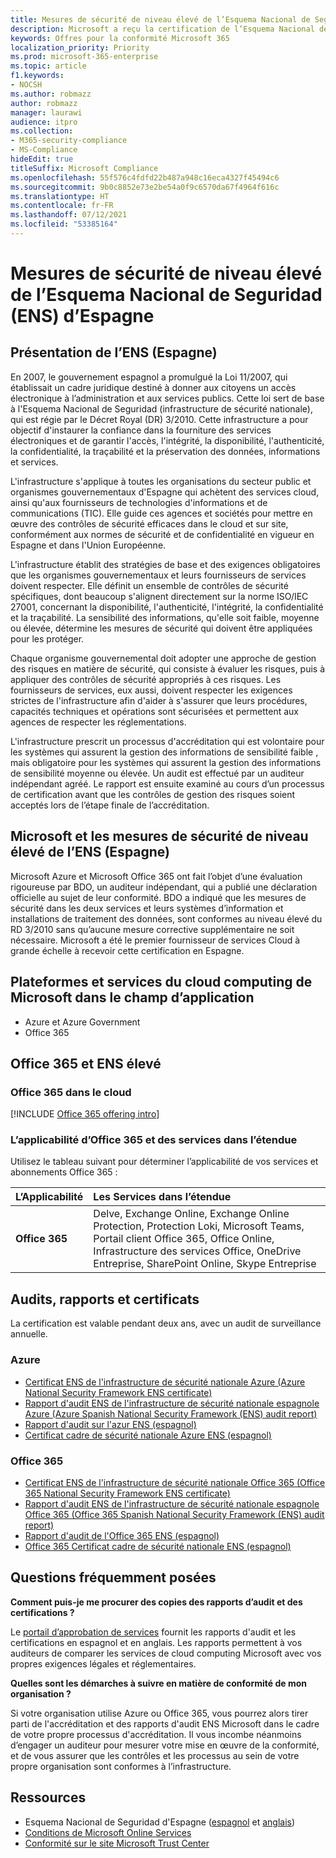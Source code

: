 ```yaml
---
title: Mesures de sécurité de niveau élevé de l’Esquema Nacional de Seguridad (ENS) d’Espagne
description: Microsoft a reçu la certification de l’Esquema Nacional de Seguridad (Infrastructure de Sécurité Nationale) d’Espagne.
keywords: Offres pour la conformité Microsoft 365
localization_priority: Priority
ms.prod: microsoft-365-enterprise
ms.topic: article
f1.keywords:
- NOCSH
ms.author: robmazz
author: robmazz
manager: laurawi
audience: itpro
ms.collection:
- M365-security-compliance
- MS-Compliance
hideEdit: true
titleSuffix: Microsoft Compliance
ms.openlocfilehash: 55f576c4fdfd22b487a948c16eca4327f45494c6
ms.sourcegitcommit: 9b0c8852e73e2be54a0f9c6570da67f4964f616c
ms.translationtype: HT
ms.contentlocale: fr-FR
ms.lasthandoff: 07/12/2021
ms.locfileid: "53385164"
---
```

# <a name="spain-esquema-nacional-de-seguridad-ens-high-level-security-measures"></a>Mesures de sécurité de niveau élevé de l’Esquema Nacional de Seguridad (ENS) d’Espagne

## <a name="spain-ens-overview"></a>Présentation de l’ENS (Espagne)

En 2007, le gouvernement espagnol a promulgué la Loi 11/2007, qui établissait un cadre juridique destiné à donner aux citoyens un accès électronique à l’administration et aux services publics. Cette loi sert de base à l'Esquema Nacional de Seguridad (infrastructure de sécurité nationale), qui est régie par le Décret Royal (DR) 3/2010. Cette infrastructure a pour objectif d'instaurer la confiance dans la fourniture des services électroniques et de garantir l'accès, l'intégrité, la disponibilité, l'authenticité, la confidentialité, la traçabilité et la préservation des données, informations et services.

L'infrastructure s'applique à toutes les organisations du secteur public et organismes gouvernementaux d'Espagne qui achètent des services cloud, ainsi qu'aux fournisseurs de technologies d'informations et de communications (TIC). Elle guide ces agences et sociétés pour mettre en œuvre des contrôles de sécurité efficaces dans le cloud et sur site, conformément aux normes de sécurité et de confidentialité en vigueur en Espagne et dans l'Union Européenne.

L'infrastructure établit des stratégies de base et des exigences obligatoires que les organismes gouvernementaux et leurs fournisseurs de services doivent respecter. Elle définit un ensemble de contrôles de sécurité spécifiques, dont beaucoup s'alignent directement sur la norme ISO/IEC 27001, concernant la disponibilité, l'authenticité, l'intégrité, la confidentialité et la traçabilité. La sensibilité des informations, qu'elle soit faible, moyenne ou élevée, détermine les mesures de sécurité qui doivent être appliquées pour les protéger.

Chaque organisme gouvernemental doit adopter une approche de gestion des risques en matière de sécurité, qui consiste à évaluer les risques, puis à appliquer des contrôles de sécurité appropriés à ces risques. Les fournisseurs de services, eux aussi, doivent respecter les exigences strictes de l'infrastructure afin d'aider à s'assurer que leurs procédures, capacités techniques et opérations sont sécurisées et permettent aux agences de respecter les réglementations.

L'infrastructure prescrit un processus d'accréditation qui est volontaire pour les systèmes qui assurent la gestion des informations de sensibilité faible , mais obligatoire pour les systèmes qui assurent la gestion des informations de sensibilité moyenne ou élevée. Un audit est effectué par un auditeur indépendant agréé. Le rapport est ensuite examiné au cours d’un processus de certification avant que les contrôles de gestion des risques soient acceptés lors de l’étape finale de l’accréditation.

## <a name="microsoft-and-spain-ens-high-level-security-measures"></a>Microsoft et les mesures de sécurité de niveau élevé de l’ENS (Espagne)

Microsoft Azure et Microsoft Office 365 ont fait l’objet d’une évaluation rigoureuse par BDO, un auditeur indépendant, qui a publié une déclaration officielle au sujet de leur conformité. BDO a indiqué que les mesures de sécurité dans les deux services et leurs systèmes d’information et installations de traitement des données, sont conformes au niveau élevé du RD 3/2010 sans qu’aucune mesure corrective supplémentaire ne soit nécessaire. Microsoft a été le premier fournisseur de services Cloud à grande échelle à recevoir cette certification en Espagne.

## <a name="microsoft-in-scope-cloud-platforms--services"></a>Plateformes et services du cloud computing de Microsoft dans le champ d’application

- Azure et Azure Government
- Office 365

## <a name="office-365-and-ens-high"></a>Office 365 et ENS élevé

### <a name="office-365-cloud-environments"></a>Office 365 dans le cloud

[!INCLUDE [Office 365 offering intro](../includes/o365-offering-introduction.md)]

### <a name="office-365-applicability-and-in-scope-services"></a>L’applicabilité d’Office 365 et des services dans l’étendue

Utilisez le tableau suivant pour déterminer l’applicabilité de vos services et abonnements Office 365 :

| **L’Applicabilité** | **Les Services dans l’étendue** |
|:------------------|:----------------------|
| **Office 365** | Delve, Exchange Online, Exchange Online Protection, Protection Loki, Microsoft Teams, Portail client Office 365, Office Online, Infrastructure des services Office, OneDrive Entreprise, SharePoint Online, Skype Entreprise |

## <a name="audits-reports-and-certificates"></a>Audits, rapports et certificats

La certification est valable pendant deux ans, avec un audit de surveillance annuelle.

### <a name="azure"></a>Azure

- [Certificat ENS de l'infrastructure de sécurité nationale Azure (Azure National Security Framework ENS certificate)](https://aka.ms/AzureNationalSecurityFrameworkENSCertificate)
- [Rapport d'audit ENS de l'infrastructure de sécurité nationale espagnole Azure (Azure Spanish National Security Framework (ENS) audit report)](https://aka.ms/AzureNationalSecurityFrameworkAuditReport)
- [Rapport d'audit sur l'azur ENS (espagnol)](https://aka.ms/AzureInformeAuditoriaENS)
- [Certificat cadre de sécurité nationale Azure ENS (espagnol)](https://aka.ms/AzureNationalSecurityFrameworkCertificadoENS)

### <a name="office-365"></a>Office 365

- [Certificat ENS de l'infrastructure de sécurité nationale Office 365 (Office 365 National Security Framework ENS certificate)](https://aka.ms/Office365NationalSecurityFrameworkENSCertificate)
- [Rapport d'audit ENS de l'infrastructure de sécurité nationale espagnole Office 365 (Office 365 Spanish National Security Framework (ENS) audit report)](https://aka.ms/Office365NationalSecurityFrameworkAuditReport)
- [Rapport d'audit de l'Office 365 ENS (espagnol)](https://aka.ms/Office365InformeAuditoriaENS)
- [Office 365 Certificat cadre de sécurité nationale ENS (espagnol)](https://aka.ms/Office365NationalSecurityFrameworkCertificadoENS)

## <a name="frequently-asked-questions"></a>Questions fréquemment posées

**Comment puis-je me procurer des copies des rapports d’audit et des certifications ?**

Le [portail d’approbation de services](https://aka.ms/stphelp) fournit les rapports d'audit et les certifications en espagnol et en anglais. Les rapports permettent à vos auditeurs de comparer les services de cloud computing Microsoft avec vos propres exigences légales et réglementaires.

**Quelles sont les démarches à suivre en matière de conformité de mon organisation ?**

Si votre organisation utilise Azure ou Office 365, vous pourrez alors tirer parti de l'accréditation et des rapports d'audit ENS Microsoft dans le cadre de votre propre processus d'accréditation. Il vous incombe néanmoins d’engager un auditeur pour mesurer votre mise en œuvre de la conformité, et de vous assurer que les contrôles et les processus au sein de votre propre organisation sont conformes à l’infrastructure.

## <a name="resources"></a>Ressources

- Esquema Nacional de Seguridad d'Espagne ([espagnol](https://administracionelectronica.gob.es/pae_Home/pae_Estrategias/pae_Seguridad_Inicio/pae_Esquema_Nacional_de_Seguridad.html?idioma=sp#.Vwxp82mcGM8) et [anglais](https://administracionelectronica.gob.es/pae_Home/pae_Estrategias/pae_Seguridad_Inicio/pae_Esquema_Nacional_de_Seguridad.html?idioma=en#.VwvcgmmcGM9))
- [Conditions de Microsoft Online Services](https://aka.ms/Online-Services-Terms)
- [Conformité sur le site Microsoft Trust Center](https://www.microsoft.com/trust-center/compliance/compliance-overview)
